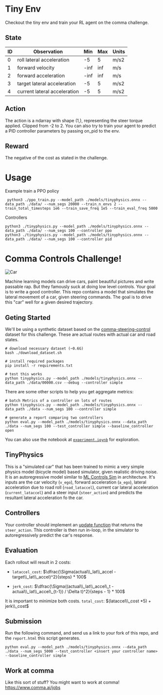 # Tiny Env
Checkout the tiny env and train your RL agent on the comma challenge.

State
----
| ID | Observation | Min | Max | Units |
| --- | --- | --- | --- | --- |
| 0 | roll lateral acceleration | -5  |  5 |  m/s2 | 
| 1 | forward velocity |  -inf |  inf |  m/s |
| 2 | forward acceleration |  -inf |  inf |  m/s | 
| 3 | target lateral acceleration | -5 |  5 |  m/s2 | 
| 4 | current lateral acceleration | -5 |  5 |  m/s2 |

Action
----
The action is a ndarray with shape (1,), representing the steer torque applied. Clipped from -2 to 2.
You can also try to train your agent to predict a PID controller parameters by passing on_pid to the env.

Reward
----
The negative of the cost as stated in the challenge.

# Usage 
Example train a PPO policy
```
 python3 ./ppo_train.py --model_path ./models/tinyphysics.onnx --data_path ./data/ --num_segs 20000 --train_n_envs 2 --train_total_timesteps 1e6 --train_save_freq 1e5 --train_eval_freq 5000
```
Controllers
```
python3 ./tinyphysics.py --model_path ./models/tinyphysics.onnx --data_path ./data/ --num_segs 100 --controller ppo
python3 ./tinyphysics.py --model_path ./models/tinyphysics.onnx --data_path ./data/ --num_segs 100 --controller pid
```

# Comma Controls Challenge!
![Car](./imgs/car.jpg)

Machine learning models can drive cars, paint beautiful pictures and write passable rap. But they famously suck at doing low level controls. Your goal is to write a good controller. This repo contains a model that simulates the lateral movement of a car, given steering commands. The goal is to drive this "car" well for a given desired trajectory.


## Geting Started
We'll be using a synthetic dataset based on the [comma-steering-control](https://github.com/commaai/comma-steering-control) dataset for this challenge. These are actual routes with actual car and road states.

```
# download necessary dataset (~0.6G)
bash ./download_dataset.sh

# install required packages
pip install -r requirements.txt

# test this works
python tinyphysics.py --model_path ./models/tinyphysics.onnx --data_path ./data/00000.csv --debug --controller simple
```

There are some other scripts to help you get aggregate metrics: 
```
# batch Metrics of a controller on lots of routes
python tinyphysics.py --model_path ./models/tinyphysics.onnx --data_path ./data --num_segs 100 --controller simple

# generate a report comparing two controllers
python eval.py --model_path ./models/tinyphysics.onnx --data_path ./data --num_segs 100 --test_controller simple --baseline_controller open

```
You can also use the notebook at [`experiment.ipynb`](https://github.com/commaai/controls_challenge/blob/master/experiment.ipynb) for exploration.

## TinyPhysics
This is a "simulated car" that has been trained to mimic a very simple physics model (bicycle model) based simulator, given realistic driving noise. It is an autoregressive model similar to [ML Controls Sim](https://blog.comma.ai/096release/#ml-controls-sim) in architecture. It's inputs are the car velocity (`v_ego`), forward acceleration (`a_ego`), lateral acceleration due to road roll (`road_lataccel`), current car lateral acceleration (`current_lataccel`) and a steer input (`steer_action`) and predicts the resultant lateral acceleration fo the car.


## Controllers
Your controller should implement an [update function](https://github.com/commaai/controls_challenge/blob/1a25ee200f5466cb7dc1ab0bf6b7d0c67a2481db/controllers.py#L2) that returns the `steer_action`. This controller is then run in-loop, in the simulator to autoregressively predict the car's response.


## Evaluation
Each rollout will result in 2 costs:
- `lataccel_cost`: $\dfrac{\Sigma(actual\\_lat\\_accel - target\\_lat\\_accel)^2}{steps} * 100$

- `jerk_cost`: $\dfrac{\Sigma((actual\\_lat\\_accel\_t - actual\\_lat\\_accel\_{t-1}) / \Delta t)^2}{steps - 1} * 100$

It is important to minimize both costs. `total_cost`: $(lataccel\\_cost *5) + jerk\\_cost$

## Submission
Run the following command, and send us a link to your fork of this repo, and the `report.html` this script generates.
```
python eval.py --model_path ./models/tinyphysics.onnx --data_path ./data --num_segs 5000 --test_controller <insert your controller name> --baseline_controller simple
```

## Work at comma
Like this sort of stuff? You might want to work at comma!
https://www.comma.ai/jobs
